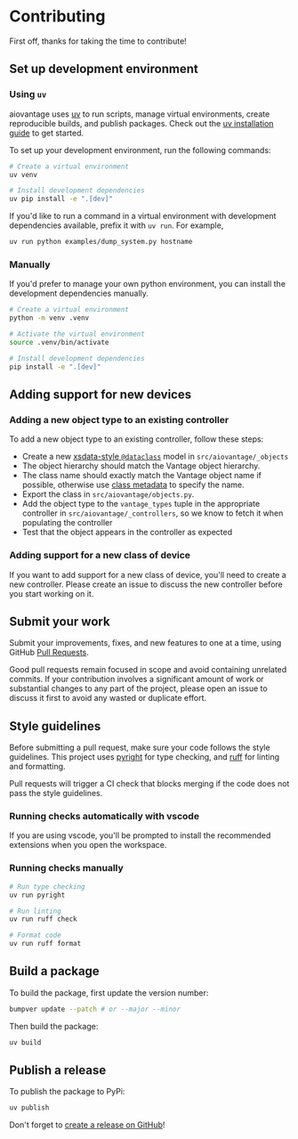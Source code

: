 # Contributing

First off, thanks for taking the time to contribute!

## Set up development environment

### Using `uv`

aiovantage uses [uv](https://docs.astral.sh/uv/) to run scripts, manage virtual environments, create reproducible builds, and publish packages. Check out the [uv installation guide](https://docs.astral.sh/uv/getting-started/installation/) to get started.

To set up your development environment, run the following commands:

```bash
# Create a virtual environment
uv venv

# Install development dependencies
uv pip install -e ".[dev]"
```

If you'd like to run a command in a virtual environment with development dependencies available, prefix it with `uv run`. For example,

```bash
uv run python examples/dump_system.py hostname
```

### Manually

If you'd prefer to manage your own python environment, you can install the development dependencies manually.

```bash
# Create a virtual environment
python -m venv .venv

# Activate the virtual environment
source .venv/bin/activate

# Install development dependencies
pip install -e ".[dev]"
```

## Adding support for new devices

### Adding a new object type to an existing controller

To add a new object type to an existing controller, follow these steps:

- Create a new [xsdata-style `@dataclass`](https://xsdata.readthedocs.io/en/latest/models.html) model in `src/aiovantage/_objects`
- The object hierarchy should match the Vantage object hierarchy.
- The class name should exactly match the Vantage object name if possible, otherwise use [class metadata](https://xsdata.readthedocs.io/en/latest/models.html#class-metadata) to specify the name.
- Export the class in `src/aiovantage/objects.py`.
- Add the object type to the `vantage_types` tuple in the appropriate controller in `src/aiovantage/_controllers`, so we know to fetch it when populating the controller
- Test that the object appears in the controller as expected

### Adding support for a new class of device

If you want to add support for a new class of device, you'll need to create a new controller. Please create an issue to discuss the new controller before you start working on it.

## Submit your work

Submit your improvements, fixes, and new features to one at a time, using GitHub [Pull Requests](https://docs.github.com/pull-requests/collaborating-with-pull-requests/proposing-changes-to-your-work-with-pull-requests/about-pull-requests).

Good pull requests remain focused in scope and avoid containing unrelated commits. If your contribution involves a significant amount of work or substantial changes to any part of the project, please open an issue to discuss it first to avoid any wasted or duplicate effort.

## Style guidelines

Before submitting a pull request, make sure your code follows the style guidelines. This project uses [pyright](https://microsoft.github.io/pyright/) for type checking, and [ruff](https://docs.astral.sh/ruff/) for linting and formatting.

Pull requests will trigger a CI check that blocks merging if the code does not pass the style guidelines.

### Running checks automatically with vscode

If you are using vscode, you'll be prompted to install the recommended extensions when you open the workspace.

### Running checks manually

```bash
# Run type checking
uv run pyright
```

```bash
# Run linting
uv run ruff check
```

```bash
# Format code
uv run ruff format
```

## Build a package

To build the package, first update the version number:

```bash
bumpver update --patch # or --major --minor
```

Then build the package:

```bash
uv build
```

## Publish a release

To publish the package to PyPi:

```bash
uv publish
```

Don't forget to [create a release on GitHub](https://github.com/loopj/aiovantage/releases/new)!
